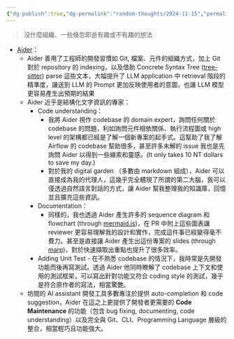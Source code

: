 ```yaml
---
{"dg-publish":true,"dg-permalink":"random-thoughts/2024-11-15","permalink":"/random-thoughts/2024-11-15/","title":"Random Thoughts"}
---
```


> 沒什麼組織、一些倏忽即逝有趣或不有趣的想法

- [Aider](https://aider.chat/)：
  - Aider 善用了工程師的開發習慣如 Git, 檔案、元件的組織方式，加上 Git 對於 repository 的 indexing，以及借助 Concrete Syntax Tree ([tree-sitter](https://github.com/Aider-AI/aider/tree/main/aider/queries)) parse 這些文本，大幅提升了 LLM application 中 retrieval 階段的精準度，讓送到 LLM 的 Prompt 更加反映使用者的意圖，也讓 LLM 模型更容易產生出預期的結果
  - Aider 近乎是結構化文字資訊的專家：
    - Code understanding：
      - 我將 Aider 視作 codebase 的 domain expert，詢問任何關於 codebase 的問題，利如詢問元件相依關係、執行流程圖或 high level 的架構都已經是了解一個新專案的起手式。這幫助了我了解 Airflow 的 codebase 幫助很多，甚至許多未解的 issue 我也是先詢問 Aider 以得到一些線索和靈感。(It only takes 10 NT dollars to save my day.)
      - 對於我的 digital garden （多數由 markdown 組成），Aider 可以直接成為我的代理人，這幾乎完全體現了所謂的第二大腦，我可以僅透過自然語言對話的方式，讓 Aider 幫我整理我的知識庫，回憶並且擴充這些資訊。
    - Documentation：
      - 同樣的，我也透過 Aider 產生許多的 sequence diagram 和 flowchart (through [mermaid.js](https://mermaid.js.org/))，在 PR 中附上這些圖表讓 reviewer 更容易理解我的設計和實作，完成這件事已經變得毫不費力。甚至是直接讓 Aider 產生出這份專案的 slides (through [marp](https://marp.app/))，對於快速擷取出重點也提升了很多效率。
    - Adding Unit Test - 在不熟悉 codebase 的情況下，我時常是先開發功能而後再寫測試。透過 Aider 他同時瞭解了 codebase 上下文和使用的測試框架，可以寫出針對功能又符合 coding style 的測試，幾乎是符合原作者的寫法，相當驚艷。
  - 坊間的 AI assistant 開發工具多數專注於提供 auto-completion 和 code suggestion，Aider 在這之上更提供了開發者更需要的 **Code Maintenance** 的功能（包含 bug fixing, documenting, code understanding）以及完全與 Git、CLI、Programming Language 層級的整合，相當輕巧且功能強大。